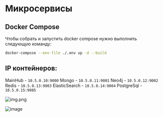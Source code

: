 # Микросервисы
## Docker Compose
Чтобы собрать и запустить docker compose нужно выполнить следующую команду:
```sh
docker-compose --env-file ./.env up -d --build
```
## IP контейнеров:
MainHub - `10.5.0.10:9000`
Mongo - `10.5.0.11:9001`
Neo4j - `10.5.0.12:9002`
Redis - `10.5.0.13:9003`
ElasticSearch - `10.5.0.14:9004`
PostgreSql - `10.5.0.15:9005`

![img.png](MainHub/img.png)

![image](https://user-images.githubusercontent.com/87932748/206470641-0fea3b3f-b570-4bc1-a717-153edb633ff3.png)
